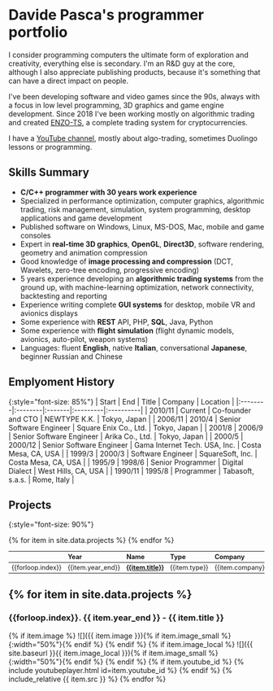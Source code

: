 # Davide Pasca's programmer portfolio

I consider programming computers the ultimate form of exploration and creativity, everything else is secondary. I'm an R&D guy at the core, although I also appreciate publishing products, because it's something that can have a direct impact on people.

I've been developing software and video games since the 90s, always with a focus in low level programming, 3D graphics and game engine development. Since 2018 I've been working mostly on algorithmic trading and created [ENZO-TS](https://www.enzobot.com), a complete trading system for cryptocurrencies.

I have a [YouTube channel](https://www.youtube.com/c/DavidePasca), mostly about algo-trading, sometimes Duolingo lessons or programming.

## Skills Summary

- **C/C++ programmer with 30 years work experience**
- Specialized in performance optimization, computer graphics, algorithmic trading, risk management, simulation, system programming, desktop applications and game development
- Published software on Windows, Linux, MS-DOS, Mac, mobile and game consoles
- Expert in **real-time 3D graphics**, **OpenGL**, **Direct3D**, software rendering, geometry and animation compression
- Good knowledge of **image processing and compression** (DCT, Wavelets, zero-tree encoding, progressive encoding)
- 5 years experience developing an **algorithmic trading systems** from the ground up, with machine-learning optimization, network connectivity, backtesting and reporting
- Experience writing complete **GUI systems** for desktop, mobile VR and avionics displays
- Some experience with **REST** API, PHP, **SQL**, Java, Python
- Some experience with **flight simulation** (flight dynamic models, avionics, auto-pilot, weapon systems)
- Languages: fluent **English**, native **Italian**, conversational **Japanese**, beginner Russian and Chinese

## Emplyoment History

{:style="font-size: 85%"}
| Start   | End  | Title  | Company  | Location  |
|:--------|:--------|:-------|:---------|:----------|
| 2010/11 | Current | Co-founder and CTO | NEWTYPE K.K. | Tokyo, Japan |
| 2006/11 | 2010/4 | Senior Software Engineer | Square Enix Co., Ltd. | Tokyo, Japan |
| 2001/8  | 2006/9 | Senior Software Engineer | Arika Co., Ltd. | Tokyo, Japan |
| 2000/5  | 2000/12 | Senior Software Engineer | Gama Internet Tech. USA, Inc. | Costa Mesa, CA, USA |
| 1999/3  | 2000/3 | Software Engineer | SquareSoft, Inc. | Costa Mesa, CA, USA |
| 1995/9  | 1998/6 | Senior Programmer | Digital Dialect | West Hills, CA, USA |
| 1990/11 | 1995/8 | Programmer | Tabasoft, s.a.s. | Rome, Italy |

## Projects

{:style="font-size: 90%"}
<table style="font-size: 90%">
<thead><tr>
<th style="text-align: left"></th>
<th style="text-align: left">Year</th>
<th style="text-align: left">Name</th>
<th style="text-align: left">Type</th>
<th style="text-align: left">Company</th>
</tr></thead>
<tbody>
{% for item in site.data.projects %}
<tr>
<td style="text-align: left">{{forloop.index}}</td>
<td style="text-align: left">{{item.year_end}}</td>
<td style="text-align: left"><b><a href="#{{ item.id }}">{{item.title}}</a></b></td>
<td style="text-align: left">{{item.type}}</td>
<td style="text-align: left">{{item.company}}</td>
</tr>
{% endfor %}
</tbody>
</table>

{% for item in site.data.projects %}
---
<h3 id="{{ item.id }}">{{forloop.index}}. {{ item.year_end }} - {{ item.title }}</h3>
{% if item.image %}
![]({{ item.image }}){% if item.image_small %}{:width="50%"}{% endif %}
{% endif %}
{% if item.image_local %}
![]({{ site.baseurl }}{{ item.image_local }}){% if item.image_small %}{:width="50%"}{% endif %}
{% endif %}
{% if item.youtube_id %}
  {% include youtubeplayer.html id=item.youtube_id %}
{% endif %}
{% include_relative {{ item.src }} %}
{% endfor %}

